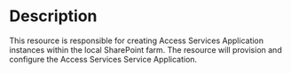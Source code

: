 # Description

This resource is responsible for creating Access Services Application instances
within the local SharePoint farm. The resource will provision and configure the
Access Services Service Application.
